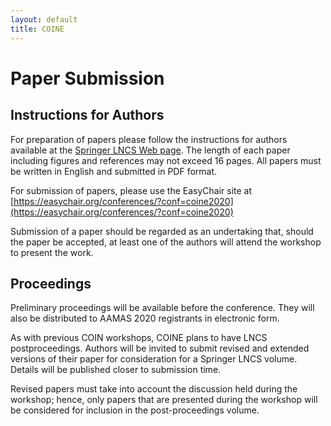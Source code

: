 ```yaml
---
layout: default
title: COINE
---
```


# Paper Submission

## Instructions for Authors

For preparation of papers please follow the instructions for authors available at the [Springer LNCS Web page](https://www.springer.com/gp/computer-science/lncs/conference-proceedings-guidelines).
The length of each paper including figures and references may not exceed 16 pages.
All papers must be written in English and submitted in PDF format. 

For submission of papers, please use the EasyChair site at [https://easychair.org/conferences/?conf=coine2020](https://easychair.org/conferences/?conf=coine2020)

Submission of a paper should be regarded as an undertaking that, should the paper be accepted, at least one of the authors will attend the workshop to present the work. 

## Proceedings

Preliminary proceedings will be available before the conference.
They will also be distributed to AAMAS 2020 registrants in electronic form. 

As with previous COIN workshops, COINE plans to have LNCS postproceedings. Authors will be invited to submit revised and extended versions of their paper for consideration for a Springer LNCS volume. Details will be published closer to submission time. 

Revised papers must take into account the discussion held during the workshop; hence, only papers that are presented during the workshop will be considered for inclusion in the post-proceedings volume.
